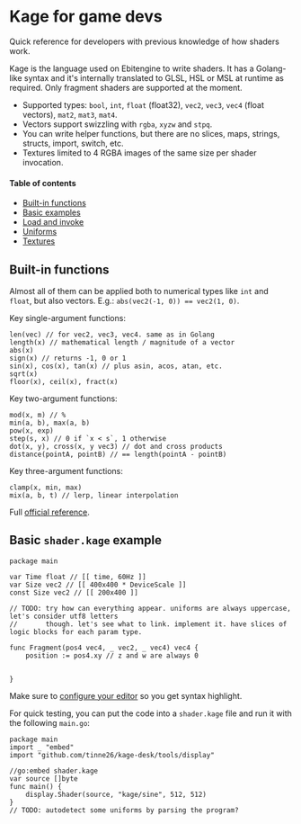 # Kage for game devs

Quick reference for developers with previous knowledge of how shaders work.

Kage is the language used on Ebitengine to write shaders. It has a Golang-like syntax and it's internally translated to GLSL, HSL or MSL at runtime as required. Only fragment shaders are supported at the moment.
- Supported types: `bool`, `int`, `float` (float32), `vec2`, `vec3`, `vec4` (float vectors), `mat2`, `mat3`, `mat4`.
- Vectors support swizzling with `rgba`, `xyzw` and `stpq`.
- You can write helper functions, but there are no slices, maps, strings, structs, import, switch, etc.
- Textures limited to 4 RGBA images of the same size per shader invocation.

#### Table of contents
- [Built-in functions](#built-in-functions)
- [Basic examples](#basic-shaderkage-example)
- [Load and invoke]()
- [Uniforms]()
- [Textures]()

## Built-in functions

Almost all of them can be applied both to numerical types like `int` and `float`, but also vectors. E.g.: `abs(vec2(-1, 0)) == vec2(1, 0)`.

Key single-argument functions:
```Golang
len(vec) // for vec2, vec3, vec4. same as in Golang
length(x) // mathematical length / magnitude of a vector
abs(x)
sign(x) // returns -1, 0 or 1
sin(x), cos(x), tan(x) // plus asin, acos, atan, etc.
sqrt(x)
floor(x), ceil(x), fract(x)
```

Key two-argument functions:
```Golang
mod(x, m) // %
min(a, b), max(a, b)
pow(x, exp)
step(s, x) // 0 if `x < s`, 1 otherwise
dot(x, y), cross(x, y vec3) // dot and cross products
distance(pointA, pointB) // == length(pointA - pointB)
```

Key three-argument functions:
```Golang
clamp(x, min, max)
mix(a, b, t) // lerp, linear interpolation
```

Full [official reference](https://ebitengine.org/en/documents/shader.html#Built-in_functions_(mathematics)).

## Basic `shader.kage` example


```Golang
package main

var Time float // [[ time, 60Hz ]]
var Size vec2 // [[ 400x400 * DeviceScale ]]
const Size vec2 // [[ 200x400 ]]

// TODO: try how can everything appear. uniforms are always uppercase, let's consider utf8 letters
//       though. let's see what to link. implement it. have slices of logic blocks for each param type.

func Fragment(pos4 vec4, _ vec2, _ vec4) vec4 {
	position := pos4.xy // z and w are always 0


}

```

Make sure to [configure your editor](https://github.com/tinne26/kage-desk/blob/main/tutorials/config_editor.md) so you get syntax highlight.

For quick testing, you can put the code into a `shader.kage` file and run it with the following `main.go`:
```Golang
package main
import _ "embed"
import "github.com/tinne26/kage-desk/tools/display"

//go:embed shader.kage
var source []byte
func main() {
	display.Shader(source, "kage/sine", 512, 512)
}
// TODO: autodetect some uniforms by parsing the program?
```
